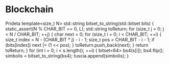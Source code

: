 # Blockchain


Prideta
template<size_t N>
std::string bitset_to_string(std::bitset<N> bits) {
	static_assert(N % CHAR_BIT == 0, L);
	std::string toReturn;
	for (size_t j = 0; j < N / CHAR_BIT; ++j)
	{
		char next = 0;
		for (size_t i = 0; i < CHAR_BIT; ++i)
		{
			size_t index = N - (CHAR_BIT * j) - i - 1;
			size_t pos = CHAR_BIT - i - 1;
			if (bits[index])
				next |= (1 << pos);
		}
		toReturn.push_back(next);
	}
	return toReturn;
}
for (int i = 0; i < s.length(); ++i) {
			bitset<64> bs4(s[i]);
			bs4.flip();
			simbolis = bitset_to_string(bs4);
			tuscia.append(simbolis);
		}
